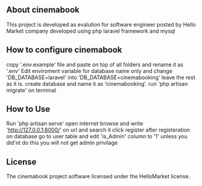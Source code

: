 
## About cinemabook

This project is developed as evalution for software engineer posted by Hello Market company
developed using php laravel framework and mysql

## How to configure cinemabook

copy '.env.example' file and paste on top of all folders and rename it as '.env' Edit enviroment variable for database name only and change 'DB_DATABASE=laravel' into 'DB_DATABASE=cinemabooking' leave the rest as it is. create database and name it as 'cinemabooking'. run 'php artisan migrate' on terminal

## How to Use

Run 'php artisan serve' open internet browse and write 'http://127.0.0.1:8000/' on url and search it click register after registeration on database go to user table and edit 'is_Admin' column to '1' unless you did'nt do this you will not get admin privilage


## License

The cinemabook project software licensed under the HelloMarket license.

